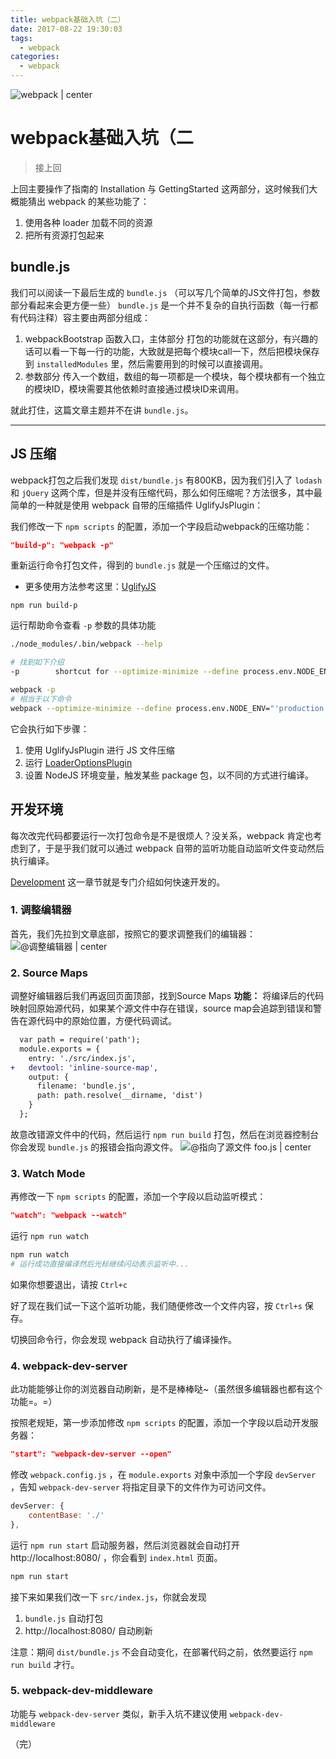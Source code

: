 ```yaml
---
title: webpack基础入坑（二）
date: 2017-08-22 19:30:03
tags:
  - webpack
categories:
  - webpack
---
```


![ webpack | center ](https://ws1.sinaimg.cn/large/889b2f7fgy1fishfcjd85j21g30orwmv.jpg)

# webpack基础入坑（二
>接上回

上回主要操作了指南的 Installation 与 GettingStarted 这两部分，这时候我们大概能猜出 webpack 的某些功能了：
1. 使用各种 loader 加载不同的资源
2. 把所有资源打包起来

## bundle.js

我们可以阅读一下最后生成的 `bundle.js`
（可以写几个简单的JS文件打包，参数部分看起来会更方便一些）
`bundle.js` 是一个并不复杂的自执行函数（每一行都有代码注释）容主要由两部分组成：
1. webpackBootstrap 函数入口，主体部分
打包的功能就在这部分，有兴趣的话可以看一下每一行的功能，大致就是把每个模块call一下，然后把模块保存到 `installedModules` 里，然后需要用到的时候可以直接调用。
2. 参数部分
传入一个数组，数组的每一项都是一个模块，每个模块都有一个独立的模块ID，模块需要其他依赖时直接通过模块ID来调用。

就此打住，这篇文章主题并不在讲 `bundle.js`。

---

## JS 压缩

webpack打包之后我们发现 `dist/bundle.js` 有800KB，因为我们引入了 `lodash` 和 `jQuery` 这两个库，但是并没有压缩代码，那么如何压缩呢？方法很多，其中最简单的一种就是使用 webpack 自带的压缩插件 UglifyJsPlugin：

我们修改一下 `npm scripts` 的配置，添加一个字段启动webpack的压缩功能：
```json
"build-p": "webpack -p"
```

重新运行命令打包文件，得到的 `bundle.js` 就是一个压缩过的文件。
- 更多使用方法参考这里：[UglifyJS](https://github.com/mishoo/UglifyJS2#usage)

```
npm run build-p
```

运行帮助命令查看 `-p` 参数的具体功能
```bash
./node_modules/.bin/webpack --help

# 找到如下介绍
-p        shortcut for --optimize-minimize --define process.env.NODE_ENV="production"
```

```bash
webpack -p
# 相当于以下命令
webpack --optimize-minimize --define process.env.NODE_ENV="'production'"
```
它会执行如下步骤：
1. 使用 UglifyJsPlugin 进行 JS 文件压缩
2. 运行 [LoaderOptionsPlugin](https://doc.webpack-china.org/plugins/loader-options-plugin/)
3. 设置 NodeJS 环境变量，触发某些 package 包，以不同的方式进行编译。

## 开发环境
每次改完代码都要运行一次打包命令是不是很烦人？没关系，webpack 肯定也考虑到了，于是乎我们就可以通过 webpack 自带的监听功能自动监听文件变动然后执行编译。

[Development](https://webpack.js.org/guides/development/) 这一章节就是专门介绍如何快速开发的。

### 1. 调整编辑器
首先，我们先拉到文章底部，按照它的要求调整我们的编辑器：
![@调整编辑器 | center](https://ws1.sinaimg.cn/large/889b2f7fgy1fivwqt4zttj20hz08vdgs.jpg)

### 2. Source Maps
调整好编辑器后我们再返回页面顶部，找到Source Maps
**功能：**
将编译后的代码映射回原始源代码，如果某个源文件中存在错误，source map会追踪到错误和警告在源代码中的原始位置，方便代码调试。
```diff
  var path = require('path');
  module.exports = {
    entry: './src/index.js',
+   devtool: 'inline-source-map',
    output: {
      filename: 'bundle.js',
      path: path.resolve(__dirname, 'dist')
    }
  };
```
故意改错源文件中的代码，然后运行 `npm run build` 打包，然后在浏览器控制台你会发现 `bundle.js` 的报错会指向源文件。
![@指向了源文件 foo.js | center](https://ws1.sinaimg.cn/large/889b2f7fgy1fivxaa8w8yj20d2048dg4.jpg)

### 3. Watch Mode
再修改一下 `npm scripts` 的配置，添加一个字段以启动监听模式：
```json
"watch": "webpack --watch"
```
运行 `npm run watch`
```bash
npm run watch
# 运行成功直接编译然后光标继续闪动表示监听中...
```
如果你想要退出，请按 `Ctrl+c`

好了现在我们试一下这个监听功能，我们随便修改一个文件内容，按 `Ctrl+s` 保存。

切换回命令行，你会发现 webpack 自动执行了编译操作。


### 4.  webpack-dev-server

此功能能够让你的浏览器自动刷新，是不是棒棒哒~（虽然很多编辑器也都有这个功能=。=）

按照老规矩，第一步添加修改 `npm scripts` 的配置，添加一个字段以启动开发服务器：
```json
"start": "webpack-dev-server --open"
```
修改 `webpack.config.js` ，在 `module.exports` 对象中添加一个字段 `devServer` ，告知 `webpack-dev-server` 将指定目录下的文件作为可访问文件。
```javascript
devServer: {
    contentBase: './'
},
```

运行 `npm run start` 启动服务器，然后浏览器就会自动打开 http://localhost:8080/ ，你会看到 `index.html` 页面。
```bash
npm run start
```

接下来如果我们改一下 `src/index.js`，你就会发现

1. `bundle.js` 自动打包
2. http://localhost:8080/ 自动刷新

注意：期间 `dist/bundle.js` 不会自动变化，在部署代码之前，依然要运行 `npm run build` 才行。

### 5. webpack-dev-middleware
功能与 `webpack-dev-server` 类似，新手入坑不建议使用 `webpack-dev-middleware`

（完）
